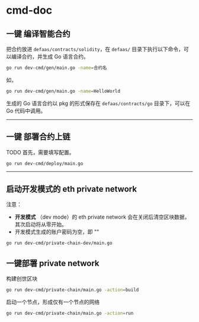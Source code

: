 # cmd-doc


## 一键 编译智能合约

把合约放进 `defaas/contracts/solidity`，在 `defaas/` 目录下执行以下命令，可以编译合约，并生成 Go 语言合约。

```bash
go run dev-cmd/gen/main.go -name=合约名
```

如，
```bash
go run dev-cmd/gen/main.go -name=HelloWorld
```

生成的 Go 语言合约以 pkg 的形式保存在 `defaas/contracts/go` 目录下，可以在 Go 代码中调用。




-----------

## 一键 部署合约上链

TODO 首先，需要填写配置。

```bash
go run dev-cmd/deploy/main.go
```

--------


## 启动开发模式的 eth private network

注意：
- **开发模式** （dev mode）的 eth private network 会在关闭后清空区块数据，其次启动将从零开始。
- 开发模式生成的账户密码为空，即 ""

```bash
go run dev-cmd/private-chain-dev/main.go
```


## 一键部署 private network

构建创世区块

```bash
go run dev-cmd/private-chain/main.go -action=build
```


启动一个节点，形成仅有一个节点的网络

```bash
go run dev-cmd/private-chain/main.go -action=run
```

